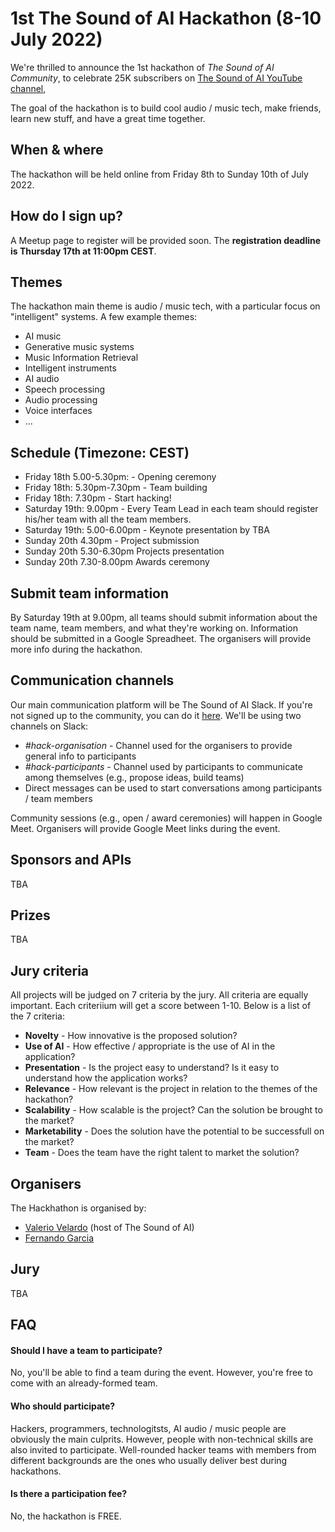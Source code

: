# 1st The Sound of AI Hackathon (8-10 July 2022)
We're thrilled to announce the 1st hackathon of _The Sound of AI Community_, to celebrate 25K subscribers on [The Sound of AI YouTube channel](https://www.youtube.com/channel/UCZPFjMe1uRSirmSpznqvJfQ),  

The goal of the hackathon is to build cool audio / music tech, make friends, learn new stuff, and have a great time together. 

## When & where
The hackathon will be held online from Friday 8th to Sunday 10th of July 2022.

## How do I sign up?
A Meetup page to register will be provided soon. The **registration deadline is Thursday 17th at 11:00pm CEST**.

## Themes
The hackathon main theme is audio / music tech, with a particular focus on "intelligent" systems. A few example themes:

- AI music
- Generative music systems
- Music Information Retrieval
- Intelligent instruments
- AI audio
- Speech processing
- Audio processing
- Voice interfaces
- ...

## Schedule (Timezone: CEST)
- Friday 18th 5.00-5.30pm: - Opening ceremony
- Friday 18th: 5.30pm-7.30pm - Team building
- Friday 18th: 7.30pm - Start hacking!
- Saturday 19th: 9.00pm - Every Team Lead in each team should register his/her team with all the team members. 
- Saturday 19th: 5.00-6.00pm - Keynote presentation by TBA
- Sunday 20th 4.30pm - Project submission 
- Sunday 20th 5.30-6.30pm Projects presentation
- Sunday 20th 7.30-8.00pm Awards ceremony

## Submit team information
By Saturday 19th at 9.00pm, all teams should submit information about the team name, team members, and what they're working on. Information should be submitted in a Google Spreadheet. The organisers will provide more info during the hackathon.

## Communication channels
Our main communication platform will be The Sound of AI Slack. If you're not signed up to the community, you can do it [here](https://valeriovelardo.com/the-sound-of-ai-community/). We'll be using two channels on Slack: 

- _#hack-organisation_ - Channel used for the organisers to provide general info to participants  
- _#hack-participants_ - Channel used by participants to communicate among themselves (e.g., propose ideas, build teams)
- Direct messages can be used to start conversations among participants / team members

Community sessions (e.g., open / award ceremonies) will happen in Google Meet. Organisers will provide Google Meet links during the event.

## Sponsors and APIs
TBA

## Prizes
TBA

## Jury criteria
All projects will be judged on 7 criteria by the jury. All criteria are equally important. Each criteriium will get a score between 1-10. Below is a list of the 7 criteria:

- **Novelty** - How innovative is the proposed solution?
- **Use of AI** - How effective / appropriate is the use of AI in the application?
- **Presentation** - Is the project easy to understand? Is it easy to understand how the application works?
- **Relevance** - How relevant is the project in relation to the themes of the hackathon? 
- **Scalability** - How scalable is the project? Can the solution be brought to the market?
- **Marketability** - Does the solution have the potential to be successfull on the market?
- **Team** - Does the team have the right talent to market the solution? 

## Organisers
The Hackhathon is organised by: 
- [Valerio Velardo](https://valeriovelardo.com/) (host of The Sound of AI)
- [Fernando Garcia](https://github.com/fergarciadlc)

## Jury
TBA

## FAQ

#### Should I have a team to participate?
No, you'll be able to find a team during the event. However, you're free to come with an already-formed team. 

#### Who should participate?
Hackers, programmers, technologitsts, AI audio / music people are obviously the main culprits. However, people with non-technical skills are also invited to participate. Well-rounded hacker teams with members from different backgrounds are the ones who usually deliver best during hackathons. 

#### Is there a participation fee?
No, the hackathon is FREE.
